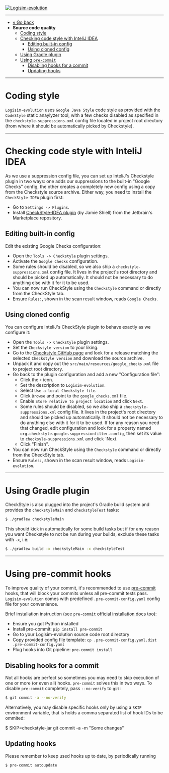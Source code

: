 [![Logisim-evolution](img/logisim-evolution-logo.png)](https://github.com/logisim-evolution/logisim-evolution)

---

* [« Go back](developers.md)
* **Source code quality**
  * [Coding style](#coding-style)
  * [Checking code style with InteliJ IDEA](#checking-code-style-with-intelij-idea)
    * [Editing built-in config](#editing-built-in-config)
    * [Using cloned config](#using-cloned-config)
  * [Using Gradle plugin](#using-gradle-plugin)
  * [Using `pre-commit`](#using-pre-commit-hooks)
    * [Disabling hooks for a commit](#disabling-hooks-for-a-commit)
    * [Updating hooks](#updating-hooks)

---

# Coding style #

`Logisim-evolution` uses `Google Java Style` code style as provided with the `CodeStyle`
static anaylyzer tool, with a few checks disabled as specified in the `checkstyle-suppressions.xml`
config file located in project root directory (from where it should be automatically picked
by Checkstyle).

---

# Checking code style with InteliJ IDEA #

As we use a suppression config file, you can set up InteliJ's Checkstyle plugin in
two ways: one adds our suppressions to the built-in "Google Checks" config, the other
creates a completely new config using a copy from the Checkstyle source archive.
Either way, you need to install the `CheckStyle-IDEA` plugin first:

* Go to `Settings -> Plugins`.
* Install [CheckStyle-IDEA plugin](https://plugins.jetbrains.com/plugin/1065-checkstyle-idea)
  (by Jamie Shiell) from the Jetbrain's Marketplace repository.

## Editing built-in config ##

Edit the existing Google Checks configuration:

* Open the `Tools -> Checkstyle` plugin settings.
* Activate the `Google Checks` configuration.
* Some rules should be disabled, so we also ship a `checkstyle-suppressions.xml` config file. It
  lives in the project's root directory and should be picked up automatically. It should not be
  necessary to do anything else with it for it to be used.
* You can now run CheckStyle using the `Checkstyle` command or directly from the CheckStyle tab.
* Ensure `Rules:`, shown in the scan result window, reads `Google Checks`.

## Using cloned config ##

You can configure InteliJ's CheckStyle plugin to behave exactly as we configure it:

* Open the `Tools -> Checkstyle` plugin settings.
* Set the `Checkstyle version` to your liking.
* Go to the [Checkstyle GitHub page](https://github.com/checkstyle/checkstyle/releases) and look
  for a release matching the selected `Checkstyle version` and download the source archive.
* Unpack it and copy out the `src/main/resources/google_checks.xml` file to project root directory.
* Go back to the plugin configuration and add a new "Configuration file":
  * Click the `+` icon.
  * Set the description to `Logisim-evolution`.
  * Select `Use a local Checkstyle file`.
  * Click `Browse` and point to the `google_checks.xml` file.
  * Enable `Store relative to project location` and click `Next`.
  * Some rules should be disabled, so we also ship a `checkstyle-suppressions.xml` config file. It
    lives in the project's root directory and should be picked up automatically. It should not be
    necessary to do anything else with it for it to be used. If for any reason you need that changed,
    edit configuration and look for a property named `org.checkstyle.google.suppressionfilter.config`,
    then set its value to `checksyle-suppressions.xml` and click `Next.
  * Click "Finish".
* You can now run CheckStyle using the `Checkstyle` command or directly from the CheckStyle tab.
* Ensure `Rules:`, shown in the scan result window, reads `Logisim-evolution`.

---

# Using Gradle plugin #

CheckStyle is also plugged into the project's Gradle build system and provides the `checkstyleMain`
and `checkstyleTest` tasks:

```bash
$ ./gradlew checkstyleMain
```

This should kick in automatically for some build tasks but if for any reason you want Checkstyle
to not be run during your builds, exclude these tasks with `-x`, i.e:

```bash
$ ./gradlew build -x checkstyleMain -x checkstyleTest
```

---

# Using pre-commit hooks #

To improve quality of your commit, it's recommended to use [pre-commit](http://pre-commit.com) hooks, that will block
your commits unless all pre-commit tests pass. `Logisim-evolution` comes with predefined `.pre-commit-config.yaml`
config file for your convenience.

Brief installation instruction (see `pre-commit` [official installation docs](https://pre-commit.com/#install) too):

* Ensure you got Python installed
* Install pre-commit: `pip install pre-commit`
* Go to your Logisim-evolution source code root directory
* Copy provided config file template: `cp .pre-commit-config.yaml.dist .pre-commit-config.yaml`
* Plug hooks into Git pipeline: `pre-commit install`

## Disabling hooks for a commit ##

Not all hooks are perfect so sometimes you may need to skip execution of one or more (or even all) hooks.
`pre-commit` solves this in two ways. To disable `pre-commit` completely, pass `--no-verify` to `git`:

```bash
$ git commit -a --no-verify
```

Alternatively, you may disable specific hooks only by using a `SKIP` environment variable, that is holds a comma separated
list of hook IDs to be ommited:

$ SKIP=checkstyle-jar git commit -a -m "Some changes"

## Updating hooks ##

Please remember to keep used hooks up to date, by periodically running

```bash
$ pre-commit autoupdate
```
